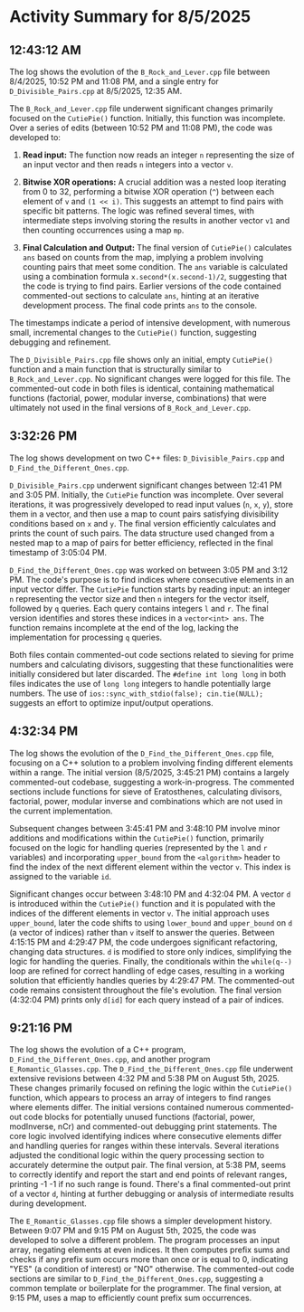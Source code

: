 # Activity Summary for 8/5/2025

## 12:43:12 AM
The log shows the evolution of the `B_Rock_and_Lever.cpp` file between 8/4/2025, 10:52 PM and 11:08 PM, and a single entry for `D_Divisible_Pairs.cpp` at 8/5/2025, 12:35 AM.

The `B_Rock_and_Lever.cpp` file underwent significant changes primarily focused on the `CutiePie()` function.  Initially, this function was incomplete.  Over a series of edits (between 10:52 PM and 11:08 PM), the code was developed to:

1. **Read input:**  The function now reads an integer `n` representing the size of an input vector and then reads `n` integers into a vector `v`.

2. **Bitwise XOR operations:** A crucial addition was a nested loop iterating from 0 to 32, performing a bitwise XOR operation (`^`) between each element of `v` and `(1 << i)`.  This suggests an attempt to find pairs with specific bit patterns.  The logic was refined several times, with intermediate steps involving storing the results in another vector `v1` and then counting occurrences using a map `mp`.

3. **Final Calculation and Output:** The final version of `CutiePie()` calculates `ans` based on counts from the map, implying a problem involving counting pairs that meet some condition.  The `ans` variable is calculated using a combination formula `x.second*(x.second-1)/2`, suggesting that the code is trying to find pairs.  Earlier versions of the code contained commented-out sections to calculate `ans`, hinting at an iterative development process. The final code prints `ans` to the console.

The timestamps indicate a period of intensive development, with numerous small, incremental changes to the `CutiePie()` function, suggesting debugging and refinement.

The `D_Divisible_Pairs.cpp` file shows only an initial, empty `CutiePie()` function and a main function that is structurally similar to `B_Rock_and_Lever.cpp`. No significant changes were logged for this file.  The commented-out code in both files is identical, containing mathematical functions (factorial, power, modular inverse, combinations) that were ultimately not used in the final versions of `B_Rock_and_Lever.cpp`.


## 3:32:26 PM
The log shows development on two C++ files: `D_Divisible_Pairs.cpp` and `D_Find_the_Different_Ones.cpp`.

`D_Divisible_Pairs.cpp` underwent significant changes between 12:41 PM and 3:05 PM.  Initially, the `CutiePie` function was incomplete.  Over several iterations, it was progressively developed to read input values (`n`, `x`, `y`), store them in a vector, and then use a map to count pairs satisfying divisibility conditions based on `x` and `y`.  The final version efficiently calculates and prints the count of such pairs. The data structure used changed from a nested map to a map of pairs for better efficiency, reflected in the final timestamp of 3:05:04 PM.


`D_Find_the_Different_Ones.cpp` was worked on between 3:05 PM and 3:12 PM.  The code's purpose is to find indices where consecutive elements in an input vector differ. The `CutiePie` function starts by reading input: an integer `n` representing the vector size and then `n` integers for the vector itself, followed by `q` queries. Each query contains integers `l` and `r`. The final version identifies and stores these indices in a `vector<int> ans`.  The function remains incomplete at the end of the log, lacking the implementation for processing `q` queries.


Both files contain commented-out code sections related to sieving for prime numbers and calculating divisors, suggesting that these functionalities were initially considered but later discarded.  The `#define int long long` in both files indicates the use of `long long` integers to handle potentially large numbers.  The use of `ios::sync_with_stdio(false); cin.tie(NULL);` suggests an effort to optimize input/output operations.


## 4:32:34 PM
The log shows the evolution of the `D_Find_the_Different_Ones.cpp` file, focusing on a C++ solution to a problem involving finding different elements within a range.  The initial version (8/5/2025, 3:45:21 PM) contains a largely commented-out codebase, suggesting a work-in-progress.  The commented sections include functions for sieve of Eratosthenes, calculating divisors, factorial, power, modular inverse and combinations which are not used in the current implementation.

Subsequent changes between 3:45:41 PM and 3:48:10 PM involve minor additions and modifications within the `CutiePie()` function, primarily focused on the logic for handling queries (represented by the `l` and `r` variables) and incorporating `upper_bound` from the `<algorithm>` header to find the index of the next different element within the vector `v`. This index is assigned to the variable `id`.

Significant changes occur between 3:48:10 PM and 4:32:04 PM. A vector `d` is introduced within the `CutiePie()` function and it is populated with the indices of the different elements in vector `v`.  The initial approach uses `upper_bound`, later  the code shifts to using `lower_bound` and `upper_bound` on `d` (a vector of indices) rather than `v` itself to answer the queries.  Between 4:15:15 PM and 4:29:47 PM, the code undergoes significant refactoring, changing data structures. `d` is modified to store only indices,  simplifying the logic for handling the queries. Finally, the  conditionals within the `while(q--)` loop are refined for correct handling of edge cases, resulting in a working solution that efficiently handles queries by 4:29:47 PM. The commented-out code remains consistent throughout the file's evolution.  The final version (4:32:04 PM)  prints only `d[id]` for each query instead of a pair of indices.


## 9:21:16 PM
The log shows the evolution of a C++ program, `D_Find_the_Different_Ones.cpp`, and another program `E_Romantic_Glasses.cpp`.  The `D_Find_the_Different_Ones.cpp` file underwent extensive revisions between 4:32 PM and 5:38 PM on August 5th, 2025.  These changes primarily focused on refining the logic within the `CutiePie()` function, which appears to process an array of integers to find ranges where elements differ.  The initial versions contained numerous commented-out code blocks for potentially unused functions (factorial, power, modInverse, nCr) and commented-out debugging print statements.  The core logic involved identifying indices where consecutive elements differ and handling queries for ranges within these intervals.  Several iterations adjusted the conditional logic within the query processing section to accurately determine the output pair.  The final version, at 5:38 PM, seems to correctly identify and report the start and end points of relevant ranges, printing -1 -1 if no such range is found.  There's a final commented-out print of a vector `d`, hinting at further debugging or analysis of intermediate results during development.

The `E_Romantic_Glasses.cpp` file shows a simpler development history.  Between 9:07 PM and 9:15 PM on August 5th, 2025, the code was developed to solve a different problem. The program processes an input array, negating elements at even indices. It then computes prefix sums and checks if any prefix sum occurs more than once or is equal to 0, indicating "YES" (a condition of interest) or "NO" otherwise.  The commented-out code sections are similar to `D_Find_the_Different_Ones.cpp`, suggesting a common template or boilerplate for the programmer.  The final version, at 9:15 PM, uses a map to efficiently count prefix sum occurrences.
